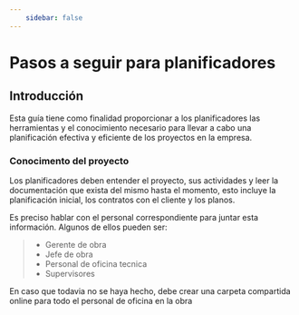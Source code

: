 ```yaml
---
    sidebar: false
---
```

# Pasos a seguir para planificadores

## Introducción

Esta guía tiene como finalidad proporcionar a los planificadores las herramientas y el conocimiento necesario para llevar a cabo una planificación efectiva y eficiente de los proyectos en la empresa.

### Conocimento del proyecto

Los planificadores deben entender el proyecto, sus actividades y leer la documentación que exista del mismo hasta el momento, esto incluye la planificación inicial, los contratos con el cliente y los planos.

Es preciso hablar con el personal correspondiente para juntar esta información. Algunos de ellos pueden ser:

> - Gerente de obra
> - Jefe de obra
> - Personal de oficina tecnica
> - Supervisores

En caso que todavia no se haya hecho, debe crear una carpeta compartida online para todo el personal de oficina en la obra